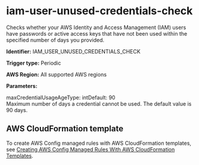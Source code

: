 # iam\-user\-unused\-credentials\-check<a name="iam-user-unused-credentials-check"></a>

Checks whether your AWS Identity and Access Management \(IAM\) users have passwords or active access keys that have not been used within the specified number of days you provided\. 

**Identifier:** IAM\_USER\_UNUSED\_CREDENTIALS\_CHECK

**Trigger type:** Periodic

**AWS Region:** All supported AWS regions

**Parameters:**

maxCredentialUsageAgeType: intDefault: 90  
Maximum number of days a credential cannot be used\. The default value is 90 days\.

## AWS CloudFormation template<a name="w24aac11c29c17b7d223c15"></a>

To create AWS Config managed rules with AWS CloudFormation templates, see [Creating AWS Config Managed Rules With AWS CloudFormation Templates](aws-config-managed-rules-cloudformation-templates.md)\.